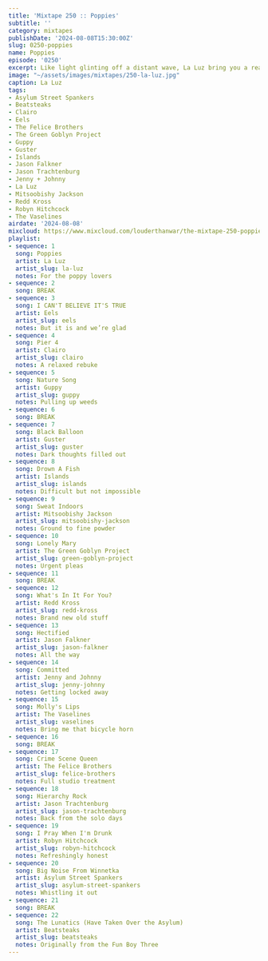 ```yaml
---
title: 'Mixtape 250 :: Poppies'
subtitle: ''
category: mixtapes
publishDate: '2024-08-08T15:30:00Z'
slug: 0250-poppies
name: Poppies
episode: '0250'
excerpt: Like light glinting off a distant wave, La Luz bring you a realm of possibilities.
image: "~/assets/images/mixtapes/250-la-luz.jpg"
caption: La Luz
tags:
- Asylum Street Spankers
- Beatsteaks
- Clairo
- Eels
- The Felice Brothers
- The Green Goblyn Project
- Guppy
- Guster
- Islands
- Jason Falkner
- Jason Trachtenburg
- Jenny + Johnny
- La Luz
- Mitsoobishy Jackson
- Redd Kross
- Robyn Hitchcock
- The Vaselines
airdate: '2024-08-08'
mixcloud: https://www.mixcloud.com/louderthanwar/the-mixtape-250-poppies-2024-08-08/
playlist:
- sequence: 1
  song: Poppies
  artist: La Luz
  artist_slug: la-luz
  notes: For the poppy lovers
- sequence: 2
  song: BREAK
- sequence: 3
  song: I CAN'T BELIEVE IT'S TRUE
  artist: Eels
  artist_slug: eels
  notes: But it is and we’re glad
- sequence: 4
  song: Pier 4
  artist: Clairo
  artist_slug: clairo
  notes: A relaxed rebuke
- sequence: 5
  song: Nature Song
  artist: Guppy
  artist_slug: guppy
  notes: Pulling up weeds
- sequence: 6
  song: BREAK
- sequence: 7
  song: Black Balloon
  artist: Guster
  artist_slug: guster
  notes: Dark thoughts filled out
- sequence: 8
  song: Drown A Fish
  artist: Islands
  artist_slug: islands
  notes: Difficult but not impossible
- sequence: 9
  song: Sweat Indoors
  artist: Mitsoobishy Jackson
  artist_slug: mitsoobishy-jackson
  notes: Ground to fine powder
- sequence: 10
  song: Lonely Mary
  artist: The Green Goblyn Project
  artist_slug: green-goblyn-project
  notes: Urgent pleas
- sequence: 11
  song: BREAK
- sequence: 12
  song: What's In It For You?
  artist: Redd Kross
  artist_slug: redd-kross
  notes: Brand new old stuff
- sequence: 13
  song: Hectified
  artist: Jason Falkner
  artist_slug: jason-falkner
  notes: All the way
- sequence: 14
  song: Committed
  artist: Jenny and Johnny
  artist_slug: jenny-johnny
  notes: Getting locked away
- sequence: 15
  song: Molly's Lips
  artist: The Vaselines
  artist_slug: vaselines
  notes: Bring me that bicycle horn
- sequence: 16
  song: BREAK
- sequence: 17
  song: Crime Scene Queen
  artist: The Felice Brothers
  artist_slug: felice-brothers
  notes: Full studio treatment
- sequence: 18
  song: Hierarchy Rock
  artist: Jason Trachtenburg
  artist_slug: jason-trachtenburg
  notes: Back from the solo days
- sequence: 19
  song: I Pray When I'm Drunk
  artist: Robyn Hitchcock
  artist_slug: robyn-hitchcock
  notes: Refreshingly honest
- sequence: 20
  song: Big Noise From Winnetka
  artist: Asylum Street Spankers
  artist_slug: asylum-street-spankers
  notes: Whistling it out
- sequence: 21
  song: BREAK
- sequence: 22
  song: The Lunatics (Have Taken Over the Asylum)
  artist: Beatsteaks
  artist_slug: beatsteaks
  notes: Originally from the Fun Boy Three
---
```


